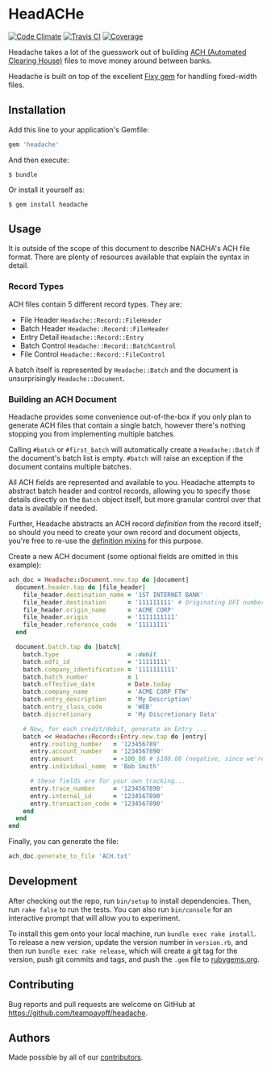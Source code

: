 # HeadACHe

[![Code Climate](https://img.shields.io/codeclimate/github/teampayoff/headache.svg?style=flat-square)](https://codeclimate.com/github/teampayoff/headache) [![Travis CI](https://img.shields.io/travis/teampayoff/headache.svg?style=flat-square)](https://travis-ci.org/teampayoff/headache) [![Coverage](https://img.shields.io/coveralls/teampayoff/headache.svg?style=flat-square)](https://coveralls.io/r/teampayoff/headache)

Headache takes a lot of the guesswork out of building [ACH (Automated Clearing House)](https://en.wikipedia.org/wiki/Automated_Clearing_House) files to move money around between banks.

Headache is built on top of the excellent [Fixy gem](https://github.com/Chetane/fixy) for handling fixed-width files.

## Installation

Add this line to your application's Gemfile:

```ruby
gem 'headache'
```

And then execute:

    $ bundle

Or install it yourself as:

    $ gem install headache

## Usage

It is outside of the scope of this document to describe NACHA's ACH file format. There are plenty of resources available that explain the syntax in detail.

### Record Types

ACH files contain 5 different record types. They are:

* File Header `Headache::Record::FileHeader`
* Batch Header `Headache::Record::FileHeader`
* Entry Detail `Headache::Record::Entry`
* Batch Control `Headache::Record::BatchControl`
* File Control `Headache::Record::FileControl`

A batch itself is represented by `Headache::Batch` and the document is unsurprisingly `Headache::Document`.

### Building an ACH Document

Headache provides some convenience out-of-the-box if you only plan to generate ACH files that contain a single batch, however there's nothing stopping you from implementing multiple batches.

Calling `#batch` or `#first_batch` will automatically create a `Headache::Batch` if the document's batch list is empty. `#batch` will raise an exception if the document contains multiple batches.

All ACH fields are represented and available to you. Headache attempts to abstract batch header and control records, allowing you to specify those details directly on the `Batch` object itself, but more granular control over that data is available if needed.

Further, Headache abstracts an ACH record _definition_ from the record itself; so should you need to create your own record and document objects, you're free to re-use the [definition mixins](https://github.com/teampayoff/headache/blob/master/lib/headache/definition) for this purpose.

Create a new ACH document (some optional fields are omitted in this example):

```ruby
ach_doc = Headache::Document.new.tap do |document|
  document.header.tap do |file_header|
    file_header.destination_name = '1ST INTERNET BANK'
    file_header.destination      = '111111111' # Originating DFI number
    file_header.origin_name      = 'ACME CORP'
    file_header.origin           = '1111111111'
    file_header.reference_code   = '11111111'
  end

  document.batch.tap do |batch|
    batch.type                   = :debit
    batch.odfi_id                = '11111111'
    batch.company_identification = '1111111111'
    batch.batch_number           = 1
    batch.effective_date         = Date.today
    batch.company_name           = 'ACME CORP FTW'
    batch.entry_description      = 'My Description'
    batch.entry_class_code       = 'WEB'
    batch.discretionary          = 'My Discretionary Data'

    # Now, for each credit/debit, generate an Entry ...
    batch << Headache::Record::Entry.new.tap do |entry|
      entry.routing_number   = '123456789'
      entry.account_number   = '1234567890'
      entry.amount           = -100_00 # $100.00 (negative, since we're debiting)
      entry.individual_name  = 'Bob Smith'

      # these fields are for your own tracking...
      entry.trace_number     = '1234567890'
      entry.internal_id      = '1234567890'
      entry.transaction_code = '1234567890'
    end
  end
end
```

Finally, you can generate the file:

```ruby
ach_doc.generate_to_file 'ACH.txt'
```

## Development

After checking out the repo, run `bin/setup` to install dependencies. Then, run `rake false` to run the tests. You can also run `bin/console` for an interactive prompt that will allow you to experiment.

To install this gem onto your local machine, run `bundle exec rake install`. To release a new version, update the version number in `version.rb`, and then run `bundle exec rake release`, which will create a git tag for the version, push git commits and tags, and push the `.gem` file to [rubygems.org](https://rubygems.org).

## Contributing

Bug reports and pull requests are welcome on GitHub at https://github.com/teampayoff/headache.

## Authors

Made possible by all of our [contributors](https://github.com/teampayoff/headache/graphs/contributors).
